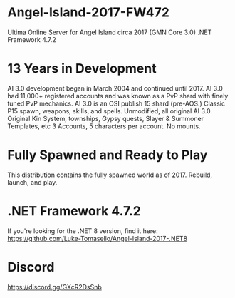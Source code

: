 # Angel-Island-2017-FW472
Ultima Online Server for Angel Island circa 2017 (GMN Core 3.0)  .NET Framework 4.7.2

# 13 Years in Development

AI 3.0 development began in March 2004 and continued until 2017.
AI 3.0 had 11,000+ registered accounts and was known as a PvP shard with finely tuned PvP mechanics.
AI 3.0 is an OSI publish 15 shard (pre-AOS.) Classic P15 spawn, weapons, skills, and spells.
Unmodified, all original AI 3.0. Original Kin System, townships, Gypsy quests, Slayer & Summoner Templates, etc
3 Accounts, 5 characters per account. No mounts.

# Fully Spawned and Ready to Play

This distribution contains the fully spawned world as of 2017.
Rebuild, launch, and play.

# .NET Framework 4.7.2

If you're looking for the .NET 8 version, find it here: https://github.com/Luke-Tomasello/Angel-Island-2017-.NET8

# Discord

https://discord.gg/GXcR2DsSnb